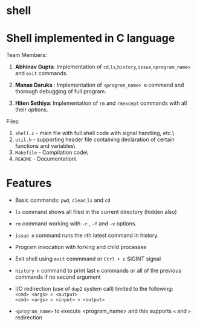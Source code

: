 # shell
Shell implemented in C language
==============

Team Members:
1) **Abhinav Gupta**: Implementation of `cd`,`ls`,`history`,`issue`,`<program_name>` and `exit` commands.
    
2) **Manas Daruka** : Implementation of `<program_name> m` command and thorough debugging of full program.

3) **Hiten Sethiya**: Implementation of `rm` and `rmexcept` commands with all their options.

Files:
1) `shell.c`  - main file with full shell code with signal handling, etc.\
2) `util.h`   - supporting header file containing declaration of certain functions and variables\
3) `Makefile` - Compilation code\
4) `README`   - Documentation\

Features
==============

* Basic commands: `pwd`, `clear`,`ls` and `cd`

* `ls` command shows all filed in the current directory (hidden also)

* `rm` command working with `-r` , `-f` and `-v` options.

* `issue n` command runs the `n`th latest command in history. 

* Program invocation with forking and child processes

* Exit shell using `exit` commmand or `Ctrl + c` SIGINT signal

* `history n` command to print last `n` commands or all of the previous commands if no second argument 

* I/O redirection (use of `dup2` system call) limited to the following:  
        `<cmd> <args> > <output>`  
        `<cmd> <args> < <input> > <output>`

* `<program_name>` to execute <program_name> and this supports `<` and `>` redirection
